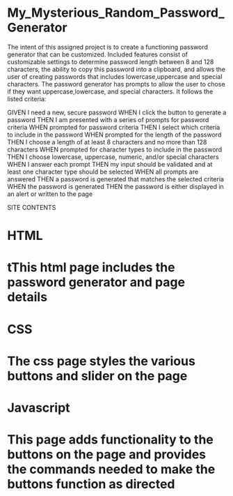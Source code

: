 # My_Mysterious_Random_Password_Generator

The intent of this assigned project is to create a functioning password generator that can be customized. 
Included features consist of customizable settings to determine password length between 8 and 128 characters, the ability to copy this password into a clipboard, and allows the user of creating passwords that includes lowercase,uppercase and special characters.
The password generator has prompts to allow the user to chose if they want uppercase,lowercase, and special characters. 
It follows the listed criteria:

GIVEN I need a new, secure password
WHEN I click the button to generate a password
THEN I am presented with a series of prompts for password criteria
WHEN prompted for password criteria
THEN I select which criteria to include in the password
WHEN prompted for the length of the password
THEN I choose a length of at least 8 characters and no more than 128 characters
WHEN prompted for character types to include in the password
THEN I choose lowercase, uppercase, numeric, and/or special characters
WHEN I answer each prompt
THEN my input should be validated and at least one character type should be selected
WHEN all prompts are answered
THEN a password is generated that matches the selected criteria
WHEN the password is generated
THEN the password is either displayed in an alert or written to the page

SITE CONTENTS

<h1>HTML<h1>
  tThis html page includes the password generator and page details
  <h1>CSS<h1>
    The css page styles the various buttons and slider on the page
    <h1>Javascript<h1>
      This page adds functionality to the buttons on the page and provides the commands needed to make the buttons function as directed





